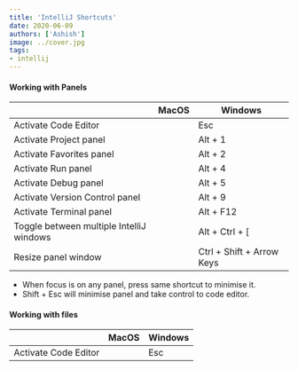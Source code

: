 ```yaml
---
title: 'IntelliJ Shortcuts'
date: 2020-06-09
authors: ['Ashish']
image: ../cover.jpg
tags:
- intellij
---
```

#### Working with Panels

||MacOS|Windows|
|-|-|-|
|Activate Code Editor||Esc|
|Activate Project panel||Alt + 1|
|Activate Favorites panel||Alt + 2|
|Activate Run panel||Alt + 4|
|Activate Debug panel||Alt + 5|
|Activate Version Control panel||Alt + 9|
|Activate Terminal panel||Alt + F12|
|Toggle between multiple IntelliJ windows||Alt + Ctrl + [|
|Resize panel window||Ctrl + Shift + Arrow Keys|

- When focus is on any panel, press same shortcut to minimise it.
- Shift + Esc will minimise panel and take control to code editor.

#### Working with files

||MacOS|Windows|
|-|-|-|
|Activate Code Editor||Esc|